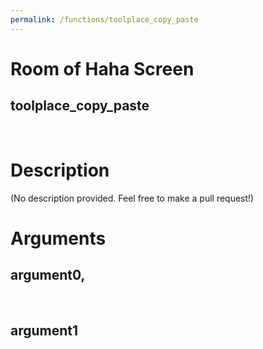 ```yaml
---
permalink: /functions/toolplace_copy_paste
---
```

# Room of Haha Screen  
## toolplace_copy_paste  
&nbsp;  
# Description  
(No description provided. Feel free to make a pull request!) 
&nbsp;  
# Arguments
## argument0, 

&nbsp;  
## argument1

&nbsp;  


